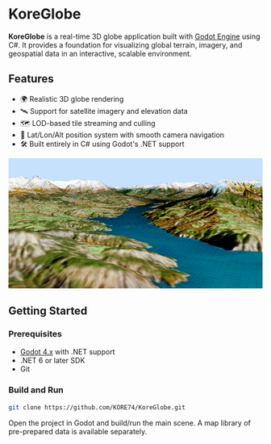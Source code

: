 # KoreGlobe

**KoreGlobe** is a real-time 3D globe application built with [Godot Engine](https://godotengine.org/) using C#. It provides a foundation for visualizing global terrain, imagery, and geospatial data in an interactive, scalable environment.

## Features

- 🌍 Realistic 3D globe rendering
- 🛰️ Support for satellite imagery and elevation data
- 🗺️ LOD-based tile streaming and culling
- 🧭 Lat/Lon/Alt position system with smooth camera navigation
- 🛠️ Built entirely in C# using Godot's .NET support

![KoreGlobe Screenshot](./GlobeScreenshot.png)


## Getting Started

### Prerequisites

- [Godot 4.x](https://godotengine.org/download) with .NET support
- .NET 6 or later SDK
- Git

### Build and Run

```bash
git clone https://github.com/KORE74/KoreGlobe.git
```
Open the project in Godot and build/run the main scene.
A map library of pre-prepared data is available separately.
